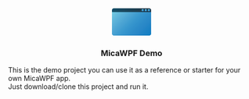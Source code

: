 <br />
<p align="center">
  <a href="https://github.com/Simnico99/MicaWPF">
    <img src="/Logo/MicaWPFLogo%20-%2080x56.png" alt="Logo" width="80" height="56">
  </a>

  <h3 align="center">MicaWPF Demo</h3>

<p>
This is the demo project you can use it as a reference or starter for your own MicaWPF app.<br/>
Just download/clone this project and run it.
</p>
